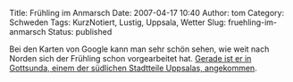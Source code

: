 Title: Frühling im Anmarsch
Date: 2007-04-17 10:40
Author: tom
Category: Schweden
Tags: KurzNotiert, Lustig, Uppsala, Wetter
Slug: fruehling-im-anmarsch
Status: published

Bei den Karten von Google kann man sehr schön sehen, wie weit nach
Norden sich der Frühling schon vorgearbeitet hat. [Gerade ist er in
Gottsunda, einem der südlichen Stadtteile Uppsalas,
angekommen](http://maps.google.com/maps?ie=UTF8&z=15&ll=59.820812,17.633314&spn=0.015274,0.040169&t=k&om=1).

